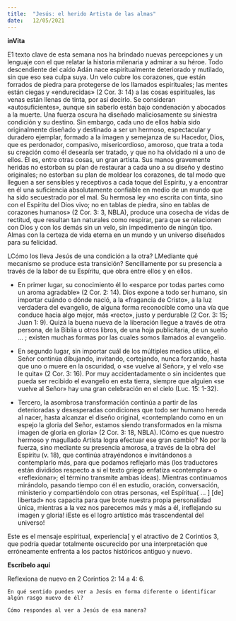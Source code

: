 ```yaml
---
title:  "Jesús: el herido Artista de las almas"
date:   12/05/2021
---
```


**inVita**

E1 texto clave de esta semana nos ha brindado nuevas percepciones y un lenguaje con el que relatar la historia milenaria y admirar a su héroe. Todo descendiente del caído Adán nace espiritualmente deteriorado y mutilado, sin que eso sea culpa suya. Un velo cubre los corazones, que están forrados de piedra para protegerse de los llamados espirituales; las mentes están ciegas y «endurecidas» (2 Cor. 3: 14) a las cosas espirituales, las venas están llenas de tinta, por así decirlo. Se consideran «autosuficientes», aunque sin saberlo están bajo condenación y abocados a la muerte. Una fuerza oscura ha diseñado maliciosamente su siniestra condición y su destino. Sin embargo, cada uno de ellos había sido originalmente diseñado y destinado a ser un hermoso, espectacular y duradero ejemplar, formado a la imagen y semejanza de su Hacedor, Dios, que es perdonador, compasivo, misericordioso, amoroso, que trata a toda su creación como él desearía ser tratado, y que no ha olvidado ni a uno de ellos. Él es, entre otras cosas, un gran artista. Sus manos gravemente heridas no estorban su plan de restaurar a cada uno a su diseño y destino originales; no estorban su plan de moldear los corazones, de tal modo que lleguen a ser sensibles y receptivos a cada toque del Espíritu, y a encontrar en él una suficiencia absolutamente confiable en medio de un mundo que ha sido secuestrado por el mal. Su hermosa ley «no escrita con tinta, sino con el Espíritu del Dios vivo; no en tablas de piedra, sino en tablas de corazones humanos» (2 Cor. 3: 3, NBLA), produce una cosecha de vidas de rectitud, que resultan tan naturales como respirar, para que se relacionen con Dios y con los demás sin un velo, sin impedimento de ningún tipo. Almas con la certeza de vida eterna en un mundo y un universo diseñados para su felicidad.

LCómo los lleva Jesús de una condición a la otra? LMediante qué mecanismo se produce esta transición? Sencillamente por su presencia a través de la labor de su Espíritu, que obra entre ellos y en ellos.

- En primer lugar, su conocimiento él lo «esparce por todas partes como un aroma agradable» (2 Cor. 2: 14). Dios expone a todo ser humano, sin importar cuándo o dónde nació, a la «fragancia de Cristo», a la luz verdadera del evangelio, de alguna forma reconocible como una vía que conduce hacia algo mejor, más «recto», justo y perdurable (2 Cor. 3: 15; Juan 1: 9). Quizá la buena nueva de la liberación llegue a través de otra persona, de la Biblia u otros libros, de una hoja publicitaria, de un sueño ... ; existen muchas formas por las cuales somos llamados al evangelio.

- En segundo lugar, sin importar cuál de los múltiples medios utilice, el Señor continúa dibujando, invitando, cortejando, nunca forzando, hasta que uno o muere en la oscuridad, o «se vuelve al Señor», y el velo «se le quita» (2 Cor. 3: 16). Por muy accidentadamente o sin incidentes que pueda ser recibido el evangelio en esta tierra, siempre que alguien «se vuelve al Señor» hay una gran celebración en el cielo (Luc. 15: 1-32).

- Tercero, la asombrosa transformación continúa a partir de las deterioradas y desesperadas condiciones que todo ser humano hereda al nacer, hasta alcanzar el diseño original, «contemplando como en un espejo la gloria del Señor, estamos siendo transformados en la misma imagen de gloria en gloria» (2 Cor. 3: 18, NBLA). lCómo es que nuestro hermoso y magullado Artista logra efectuar ese gran cambio? No por la fuerza, sino mediante su presencia amorosa, a través de la obra del Espíritu (v. 18), que continúa atrayéndonos e invitándonos a contemplarlo más, para que podamos reflejarlo más (los traductores están divididos respecto a si el texto griego enfatiza «contemplar» o «reflexionar»; el término transmite ambas ideas). Mientras continuamos mirándolo, pasando tiempo con él en estudio, oración, conversación, ministerio y compartiéndolo con otras personas, «el Espíritua( ... ] [de] libertad» nos capacita para que brote nuestra propia personalidad única, mientras a la vez nos parecemos más y más a él, ireflejando su imagen y gloria! iEste es el logro artístico más trascendental del universo!

Este es el mensaje espiritual, experiencia[ y el atractivo de 2 Corintios 3, que podría quedar totalmente oscurecido por una interpretación que erróneamente enfrenta a los pactos históricos antiguo y nuevo.

**Escríbelo aquí**

Reflexiona de nuevo en 2 Corintios 2: 14 a 4: 6.

`En qué sentido puedes ver a Jesús en forma diferente o identificar algún rasgo nuevo de él?`

`Cómo respondes al ver a Jesús de esa manera?`
